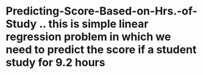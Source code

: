 # Predicting-Score-Based-on-Hrs.-of-Study .. this is simple linear regression problem in which we need to predict the score if a student study for 9.2 hours
